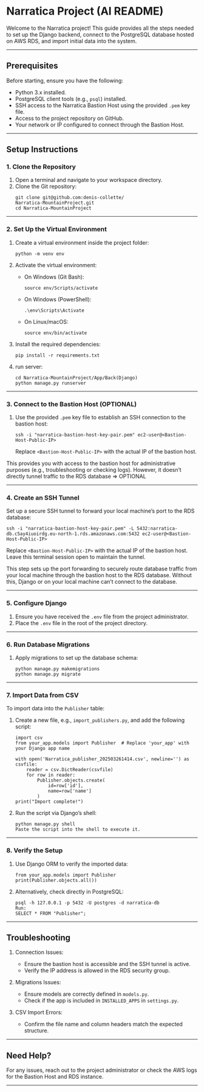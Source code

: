 # Narratica Project (AI README)

Welcome to the Narratica project! This guide provides all the steps needed to set up the Django backend, connect to the PostgreSQL database hosted on AWS RDS, and import initial data into the system.

---

## Prerequisites
Before starting, ensure you have the following:
- Python 3.x installed.
- PostgreSQL client tools (e.g., `psql`) installed.
- SSH access to the Narratica Bastion Host using the provided `.pem` key file.
- Access to the project repository on GitHub.
- Your network or IP configured to connect through the Bastion Host.

---

## Setup Instructions

### 1. Clone the Repository
1. Open a terminal and navigate to your workspace directory.
2. Clone the Git repository:
   ```
   git clone git@github.com:denis-collette/
   Narratica-MountainProject.git
   cd Narratica-MountainProject
   ```

---

### 2. Set Up the Virtual Environment
1. Create a virtual environment inside the project folder:
   ```
   python -m venv env
   ```
2. Activate the virtual environment:
   - On Windows (Git Bash):
      ```
      source env/Scripts/activate
      ```
   - On Windows (PowerShell):
      ```
      .\env\Scripts\Activate
      ```
   - On Linux/macOS:
      ```
      source env/bin/activate
      ```

3. Install the required dependencies:
   ```
   pip install -r requirements.txt
   ```


4. run server:
   ```
   cd Narratica-MountainProject/App/Back(Django)
   python manage.py runserver
   ```

---

### 3. Connect to the Bastion Host (OPTIONAL)
1. Use the provided `.pem` key file to establish an SSH connection to the bastion host:
   ```
   ssh -i "narratica-bastion-host-key-pair.pem" ec2-user@<Bastion-Host-Public-IP>
   ```
   Replace `<Bastion-Host-Public-IP>` with the actual IP of the bastion host.

This provides you with access to the bastion host for administrative purposes (e.g., troubleshooting or checking logs). However, it doesn’t directly tunnel traffic to the RDS database => OPTIONAL

---

### 4. Create an SSH Tunnel
Set up a secure SSH tunnel to forward your local machine’s port to the RDS database:
```
ssh -i "narratica-bastion-host-key-pair.pem" -L 5432:narratica-db.c5ay4iuoirdg.eu-north-1.rds.amazonaws.com:5432 ec2-user@<Bastion-Host-Public-IP>
```
Replace `<Bastion-Host-Public-IP>` with the actual IP of the bastion host.
Leave this terminal session open to maintain the tunnel.

This step sets up the port forwarding to securely route database traffic from your local machine through the bastion host to the RDS database. Without this, Django or  on your local machine can’t connect to the database.

---

### 5. Configure Django

1. Ensure you have received the `.env` file from the project administrator.
2. Place the `.env` file in the root of the project directory.

---

### 6. Run Database Migrations
1. Apply migrations to set up the database schema:
   ```
   python manage.py makemigrations
   python manage.py migrate
   ```

---

### 7. Import Data from CSV
To import data into the `Publisher` table:
1. Create a new file, e.g., `import_publishers.py`, and add the following script:
   ```
   import csv
   from your_app.models import Publisher  # Replace 'your_app' with your Django app name

   with open('Narratica_publisher_202503261414.csv', newline='') as csvfile:
       reader = csv.DictReader(csvfile)
       for row in reader:
           Publisher.objects.create(
               id=row['id'],
               name=row['name']
           )
   print("Import complete!")
   ```

2. Run the script via Django’s shell:
   ```
   python manage.py shell
   Paste the script into the shell to execute it.
   ```

---

### 8. Verify the Setup
1. Use Django ORM to verify the imported data:
   ```
   from your_app.models import Publisher
   print(Publisher.objects.all())
   ```

2. Alternatively, check directly in PostgreSQL:
   ```
   psql -h 127.0.0.1 -p 5432 -U postgres -d narratica-db
   Run:
   SELECT * FROM "Publisher";
   ```

---

## Troubleshooting
1. Connection Issues:
   - Ensure the bastion host is accessible and the SSH tunnel is active.
   - Verify the IP address is allowed in the RDS security group.

2. Migrations Issues:
   - Ensure models are correctly defined in `models.py`.
   - Check if the app is included in `INSTALLED_APPS` in `settings.py`.

3. CSV Import Errors:
   - Confirm the file name and column headers match the expected structure.

---

## Need Help?
For any issues, reach out to the project administrator or check the AWS logs for the Bastion Host and RDS instance.

---